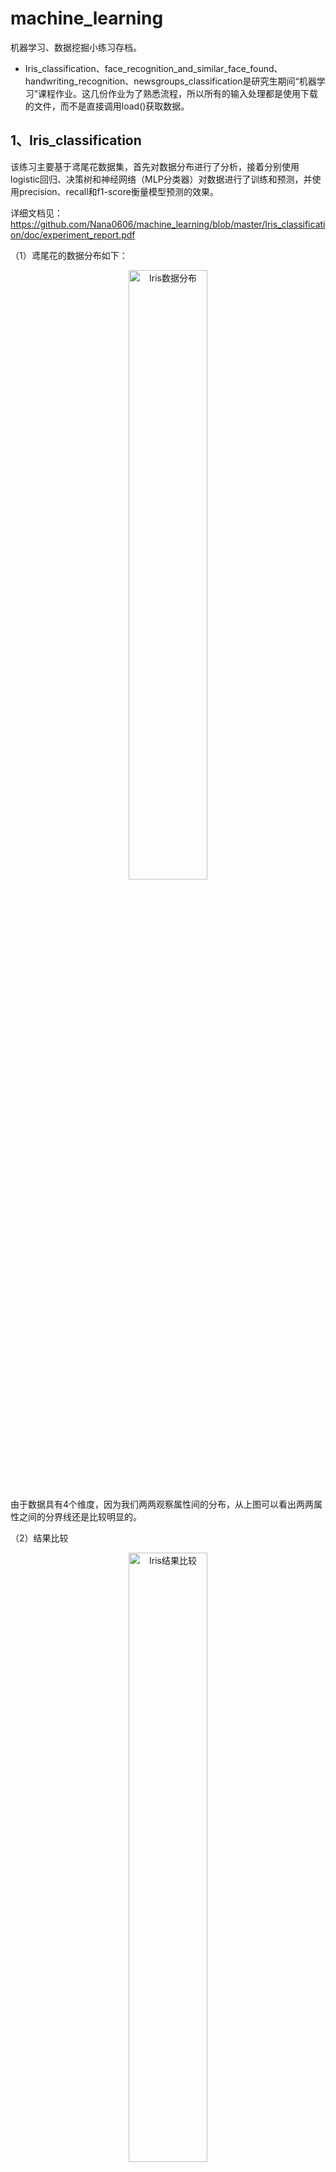 # machine_learning
机器学习、数据挖掘小练习存档。

- Iris_classification、face_recognition_and_similar_face_found、handwriting_recognition、newsgroups_classification是研究生期间“机器学习”课程作业。这几份作业为了熟悉流程，所以所有的输入处理都是使用下载的文件，而不是直接调用load()获取数据。


## 1、Iris_classification
该练习主要基于鸢尾花数据集，首先对数据分布进行了分析，接着分别使用logistic回归、决策树和神经网络（MLP分类器）对数据进行了训练和预测，并使用precision、recall和f1-score衡量模型预测的效果。

详细文档见：https://github.com/Nana0606/machine_learning/blob/master/Iris_classification/doc/experiment_report.pdf

（1）鸢尾花的数据分布如下：

<div align=center><img src="https://github.com/Nana0606/machine_learning/blob/master/imgs/iris_distribution.png" width="50%" alt="Iris数据分布"/></div>

由于数据具有4个维度，因为我们两两观察属性间的分布，从上图可以看出两两属性之间的分界线还是比较明显的。

（2）结果比较

<div align=center><img src="https://github.com/Nana0606/machine_learning/blob/master/imgs/iris_result_compare.png" width="50%" alt="Iris结果比较"/></div>

观察上图可知，Logsitic回归和MLP分类器对算法的测试结果都是完全正确的，其precision、recall和f1-score都是1。因此，就此数据集而言，决策树的性能更差一些。

## 2、face_recognition_and_similar_face_found
该练习是分成两部分，第一部分是使用机器学习进行人脸分类识别，并给出识别准确率，第二个任务是使用聚类或分类算法发现表情相似的脸图。对于第一个任务，本实验使用卷积神经网络（CNN）进行分类，这个任务相对简单，准确率也比较高，在测试集上达到了100%。对于第二个任务，尝试使用了Multinomial Naive Bayes（MNB）、Random Forest（RF）和CNN进行分类，准确率都不是非常高。使用MNB并使用五折交叉验证得到的评价准确率是28.59%；使用CNN准确率基本在25%左右；使用RF得到的准确率是41%。

详细文档见：https://github.com/Nana0606/machine_learning/blob/master/face_recognition_and_similar_face_found/doc/experiment_report.pdf

（1）人脸分类识别结果

<div align=center><img src="https://github.com/Nana0606/machine_learning/blob/master/imgs/face_recognition_result.png" width="50%" alt="人脸分类识别结果"/></div>

在原始使用Adam作为优化器时，准确率为99.8%左右，而后将Adam换成了RMSprop，算法的准确率达到了100%，实验设置epoches=10，batch_size=16。当优化器为RMSprop时，训练集上每个epoches后的损失值和准确率变化如上图。

（2）相似人脸发现

<div align=center><img src="https://github.com/Nana0606/machine_learning/blob/master/imgs/similar_face_found_result.png" width="50%" alt="相似人脸发现"/></div>

实验对比结果如图，使用Multinomial Naive Bayes结果可以达到28.59%，使用Random Forest结果可以达到41.0%，使用CNN可以达到28.9%，使用CNN并使用图片增强后的准确率可以达到32%。对于表情相似度发现的任务，因为脸部表情属于面部微表情，可能只是嘴角做出上扬的动作，表情就发生了变化，因此其分类比较困难，准确率比较低。另外，训练数据也比较少。

## 3、handwriting_recognition

该练习是使用神经网络进行MNIST手写体数字的识别。在神经网络的设计过程中，使用了单隐层神经网络，并使用relu作为激活函数，这也是目前使用最广泛、普遍效果最好的激活函数。除此之外，为了提高算法的性能，本实验使用分别使用正则化、滑动平均模型和指数衰减学习率对算法进行了优化，在MNIST手写体数据集上精度取得了98.42%的效果。为了对比随机梯度下降（SGD）的效果，将其与Adam进行了对比。因MNIST数据集过于简单，所以在本文中将此网络运用到Fashion-MNIST数据集中，这个数据集的识别难度比MNIST大，已经逐渐在替代MNIST数据集，在Fashion-MNIST数据集上，算法效果比在MNIST数据集上差一些。

详细文档见：https://github.com/Nana0606/machine_learning/blob/master/handwriting_recognition/doc/experiment_report.pdf

（1）测试集精度和验证集精度变化

<div align=center><img src="https://github.com/Nana0606/machine_learning/blob/master/imgs/mnist_train_validate.png" width="50%" alt="测试集精度和验证集精度变化"/></div>

从图中可以看出，对于MNIST数据集，验证集上的精度和测试集上的精度变化趋势是基本保持一致的，说明这个神经网络可以用于手写体的识别。另外，神经网络在MNIST数据集上的收敛速度比较快，若在比较复杂的数据集上训练，收敛速度应该会慢一些。

（2）不同模型精度对比

<div align=center><img src="https://github.com/Nana0606/machine_learning/blob/master/imgs/mnist_different_models_accuracy.png" width="50%" alt="不同模型精度对比"/></div>

从图中可以看出，调整神经网络的结构对最终的正确率有非常大的影响。在没有隐藏层时的精度只能达到92.7%，不用激活函数的状态下精度只能达到92.66%。而且不用滑动平均、正则化和指数衰减学习率时的精度和使用所有优化情况下的差别不是很大。这说明神经网络的结构对最终模型的效果有着本质的影响。所以在使用深度学习解决实际任务时，要根据任务的复杂程度设计网络层数，并通过不断调参，确定最优层数。另外，使用Adam优化方法的精度达到了98.45%，比使用SGD算法的精度稍高，说明使用Adam优化算法的效果更好一些。

（3）MNIST和Fashion-MNIST上精度对比

<div align=center><img src="https://github.com/Nana0606/machine_learning/blob/master/imgs/compare_mnist_fashion.png" width="50%" alt="MNIST和Fashion-MNIST上精度对比"/></div>

最优情况下，MNIST数据集在学习率是0.8时取得最好的效果，在测试集上的精度为98.42%；Fashion-MNIST数据集在学习率是0.6时取得最好的效果，在测试机上的精度是89.22%，因此同样的网络下，算法在较复杂的数据集上的效果要差些。

## 4、newsgroups_classification
该练习是对新闻文本进行分类，并使用五折交叉验证结果。本次实验使用的是卷积神经网络（CNN），并使用了glove词向量作为预处理词向量，使用了三层CNN构建模型，最终模型的accuracy达到了96.4%。除此之外，使用了朴素贝叶斯分类器作为对比方法。实验证明，CNN的效果优于使用朴素贝叶斯分类器的方法。

详细文档见：https://github.com/Nana0606/machine_learning/blob/master/newsgroups_classification/doc/experiment_report.pdf

（1）训练集和测试集效果对比

<div align=center><img src="https://github.com/Nana0606/machine_learning/blob/master/imgs/news_group_test_train_compare.png" width="50%" alt="训练集和测试集效果对比"/></div>

从结果可知，在训练集准确率达到了96.4%，在测试集上达到了94.2%左右。

（2）CNN和NB效果对比

<div align=center><img src="https://github.com/Nana0606/machine_learning/blob/master/imgs/news_group_cnn_nb.png" width="50%" alt="CNN和NB效果对比"/></div>

使用CNN模型和使用NB模型的执行结果对比如下图，从图中可以看出，相比较于NB，CNN具有绝对的优势。但是就执行效率来说，CNN效率较低，需要消耗大量的硬件资源，NB的效率更高些。

## pagerank
此文件夹下是pagerank实现代码，对应的详细博客地址为：https://blog.csdn.net/quiet_girl/article/details/81227904
- pagerank_impl.py是pagerank实现
- pagerank_nx.py是调用networkX库求解naive的pagerank和改进版的pagerank

